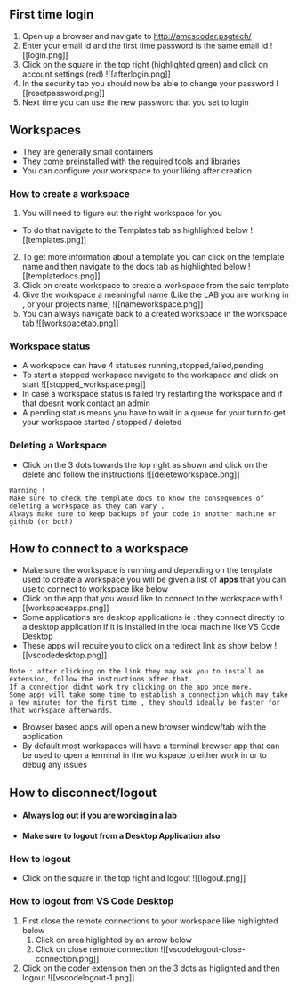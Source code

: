 ## First time login
1. Open up a browser and navigate to http://amcscoder.psgtech/
2. Enter your email id and the first time password is the same email id
![[login.png]]
3. Click on the square in the top right (highlighted green) and click on account settings (red)
![[afterlogin.png]]
4. In the security tab you should now be able to change your password
![[resetpassword.png]]
5. Next time you can use the new password that you set to login

## Workspaces
- They are generally small containers
- They come preinstalled with the required tools and libraries
- You can configure your workspace to your liking after creation

### How to create a workspace
1. You will need to figure out the right workspace for you
 - To do that navigate to the Templates tab as highlighted below
![[templates.png]]
2. To get more information about a template you can click on the template name and then navigate to the docs tab as highlighted below
![[templatedocs.png]]
3. Click on create workspace to create a workspace from the said template
4. Give the workspace a meaningful name (Like the LAB you are working in , or your projects name)
![[nameworkspace.png]]
5. You can always navigate back to a created workspace in the workspace tab
![[workspacetab.png]]

### Workspace status
- A workspace can have 4 statuses running,stopped,failed,pending
- To start a stopped workspace navigate to the workspace and click on start
![[stopped_workspace.png]]
- In case a workspace status is failed try restarting the workspace and if that doesnt work contact an admin
- A pending status means you have to wait in a queue for your turn to get your workspace started / stopped / deleted

### Deleting a Workspace
- Click on the 3 dots towards the top right as shown and click on the delete and follow the instructions
![[deleteworkspace.png]]
```
Warning !
Make sure to check the template docs to know the consequences of deleting a workspace as they can vary . 
Always make sure to keep backups of your code in another machine or github (or both)
```

## How to connect to a workspace
- Make sure the workspace is running and depending on the template used to create a workspace you will be given a list of **apps** that you can use to connect to workspace like below
- Click on the app that you would like to connect to the workspace with
![[workspaceapps.png]]
- Some applications are desktop applications ie : they connect directly to a desktop application if it is installed in the local machine like VS Code Desktop
- These apps will require you to click on a redirect link as show below
![[vscodedesktop.png]]
```
Note : after clicking on the link they may ask you to install an extension, follow the instructions after that.
If a connection didnt work try clicking on the app once more.
Some apps will take some time to establish a connection which may take a few minutes for the first time , they should ideally be faster for that workspace afterwards.
```
- Browser based apps will open a new browser window/tab with the application 
- By default most workspaces will have  a terminal browser app that can be used to open a terminal in the workspace to either work in or to debug any issues
## How to disconnect/logout

- #### Always log out if you are working in a lab
- #### Make sure to logout from a Desktop Application also

### How to logout
- Click on the square in the top right and logout
![[logout.png]]

### How to logout from VS Code Desktop
1. First close the remote connections to your workspace like highlighted below
	1. Click on area higlighted by an arrow below
	2. Click on close remote connection 
![[vscodelogout-close-connection.png]]
2. Click on the coder extension then on the 3 dots as higlighted and then logout
![[vscodelogout-1.png]]
